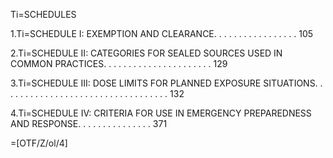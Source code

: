 Ti=SCHEDULES

1.Ti=SCHEDULE I: EXEMPTION AND CLEARANCE. . . . . . . . . . . . . . . . . 105

2.Ti=SCHEDULE II: CATEGORIES FOR SEALED SOURCES USED IN COMMON PRACTICES. . . . . . . . . . . . . . . . . . . . . . 129

3.Ti=SCHEDULE III: DOSE LIMITS FOR PLANNED EXPOSURE SITUATIONS. . . . . . . . . . . . . . . . . . . . . . . . . . . . . . . . . . 132

4.Ti=SCHEDULE IV: CRITERIA FOR USE IN EMERGENCY PREPAREDNESS AND RESPONSE. . . . . . . . . . . . . . . 371

=[OTF/Z/ol/4]
